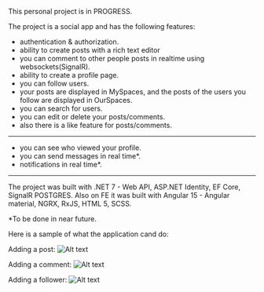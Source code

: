 This personal project is in PROGRESS.

The project is a social app and has the following features:

- authentication & authorization.
- ability to create posts with a rich text editor
- you can comment to other people posts in realtime using websockets(SignalR).
- ability to create a profile page.
- you can follow users. 
- your posts are displayed in MySpaces, and the posts of the users you follow are displayed in OurSpaces.
- you can search for users.
- you can edit or delete your posts/comments.
- also there is a like feature for posts/comments.
---------------------------------------------
- you can see who viewed your profile.
- you can send messages in real time*.
- notifications in real time*.
----------------------------------------------
The project was built with .NET 7 - Web API, ASP.NET Identity, EF Core, SignalR POSTGRES. 
Also on FE it was built with Angular 15 - Angular material, NGRX, RxJS, HTML 5, SCSS.

*To be done in near future.

Here is a sample of what the application cand do:

Adding a post:
![Alt text](addapost.gif)

Adding a comment:
![Alt text](addcomment.gif)

Adding a follower:
![Alt text](addfollower.gif)